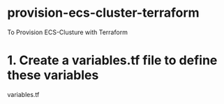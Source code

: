 # provision-ecs-cluster-terraform
To Provision ECS-Clusture with Terraform
# 1. Create a variables.tf file to define these variables
variables.tf
